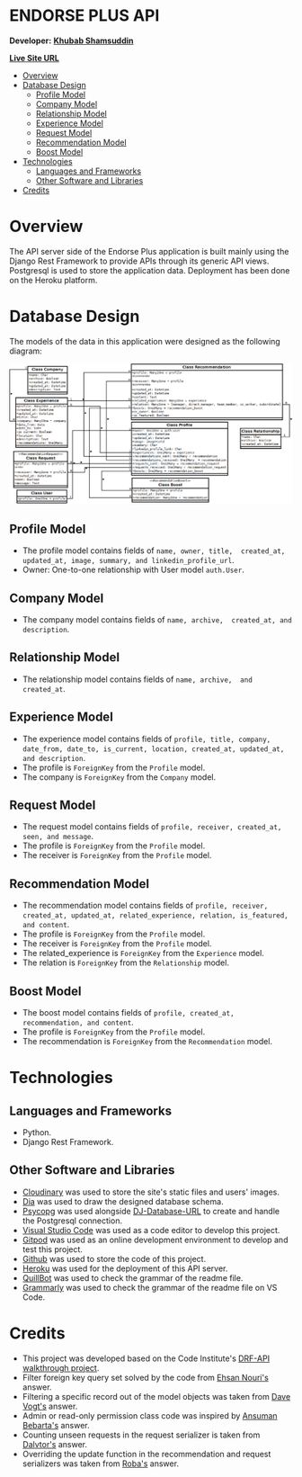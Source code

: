 # ENDORSE PLUS API <!-- omit from toc -->

**Developer:** [**Khubab Shamsuddin**](https://www.linkedin.com/in/kshamse/)

[**Live Site URL**](https://endorse-plus.herokuapp.com/)

- [Overview](#overview)
- [Database Design](#database-design)
  - [Profile Model](#profile-model)
  - [Company Model](#company-model)
  - [Relationship Model](#relationship-model)
  - [Experience Model](#experience-model)
  - [Request Model](#request-model)
  - [Recommendation Model](#recommendation-model)
  - [Boost Model](#boost-model)
- [Technologies](#technologies)
  - [Languages and Frameworks](#languages-and-frameworks)
  - [Other Software and Libraries](#other-software-and-libraries)
- [Credits](#credits)

# Overview

The API server side of the Endorse Plus application is built mainly using the Django Rest Framework to provide APIs through its generic API views. Postgresql is used to store the application data. Deployment has been done on the Heroku platform.

# Database Design

The models of the data in this application were designed as the following diagram:

![Database Design](docs/db_design.png)

## Profile Model
- The profile model contains fields of `name, owner, title,  created_at, updated_at, image, summary, and linkedin_profile_url`.
- Owner: One-to-one relationship with User model `auth.User`.

## Company Model
- The company model contains fields of `name, archive,  created_at, and description`.

## Relationship Model
- The relationship model contains fields of `name, archive,  and created_at`.
  
## Experience Model
- The experience model contains fields of `profile, title, company, date_from, date_to, is_current, location, created_at, updated_at, and description`.
- The profile is `ForeignKey` from the `Profile` model.
- The company is `ForeignKey` from the `Company` model.

## Request Model
- The request model contains fields of `profile, receiver, created_at, seen, and message`.
- The profile is `ForeignKey` from the `Profile` model.
- The receiver is `ForeignKey` from the `Profile` model.

## Recommendation Model
- The recommendation model contains fields of `profile, receiver, created_at, updated_at, related_experience, relation, is_featured, and content`.
- The profile is `ForeignKey` from the `Profile` model.
- The receiver is `ForeignKey` from the `Profile` model.
- The related_experience is `ForeignKey` from the `Experience` model.
- The relation is `ForeignKey` from the `Relationship` model.

## Boost Model
- The boost model contains fields of `profile, created_at, recommendation, and content`.
- The profile is `ForeignKey` from the `Profile` model.
- The recommendation is `ForeignKey` from the `Recommendation` model.

# Technologies

## Languages and Frameworks
- Python.
- Django Rest Framework.

## Other Software and Libraries
- [Cloudinary](https://cloudinary.com/) was used to store the site's static files and users' images.
- [Dia](http://dia-installer.de/) was used to draw the designed database schema.
- [Psycopg](https://pypi.org/project/psycopg2/) was used alongside [DJ-Database-URL](https://pypi.org/project/dj-database-url/) to create and handle the Postgresql connection.
- [Visual Studio Code](https://code.visualstudio.com/) was used as a code editor to develop this project.
- [Gitpod](https://gitpod.io/) was used as an online development environment to develop and test this project.
- [Github](https://github.com/) was used to store the code of this project.
- [Heroku](https://www.heroku.com/) was used for the deployment of this API server. 
- [QuillBot](https://quillbot.com/) was used to check the grammar of the readme file.
- [Grammarly](https://marketplace.visualstudio.com/items?itemName=znck.grammarly) was used to check the grammar of the readme file on VS Code.

<!-- # Testing -->
# Credits

- This project was developed based on the Code Institute's [DRF-API walkthrough project](https://github.com/Code-Institute-Solutions/drf-api).
- Filter foreign key query set solved by the code from [Ehsan Nouri's](https://stackoverflow.com/questions/52223241/django-rest-framework-filter-using-foreign-key) answer.
- Filtering a specific record out of the model objects was taken from [Dave Vogt's](https://stackoverflow.com/questions/687295/how-do-i-do-a-not-equal-in-django-queryset-filtering) answer.
- Admin or read-only permission class code was inspired by [Ansuman Bebarta's](https://stackoverflow.com/questions/37968770/django-rest-framework-permission-isadminorreadonly) answer.
- Counting unseen requests in the request serializer is taken from [Dalvtor's](https://stackoverflow.com/questions/56527255/get-count-of-each-item-separately-in-a-queryset-django-drf) answer.
- Overriding the update function in the recommendation and request serializers was taken from [Roba's](https://stackoverflow.com/questions/33424212/django-rest-framework-possible-to-allow-unadmin-users-to-only-change-one-field) answer.